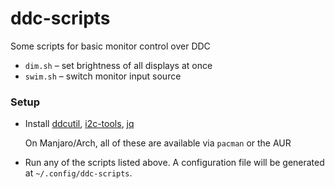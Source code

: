 # ddc-scripts

Some scripts for basic monitor control over DDC

- `dim.sh` – set brightness of all displays at once
- `swim.sh` – switch monitor input source



### Setup

- Install [ddcutil](https://github.com/rockowitz/ddcutil/), [i2c-tools](https://i2c.wiki.kernel.org/index.php/I2C_Tools), [jq](https://stedolan.github.io/jq/)

  On Manjaro/Arch, all of these are available via `pacman` or the AUR

* Run any of the scripts listed above. A configuration file will be generated at `~/.config/ddc-scripts`.